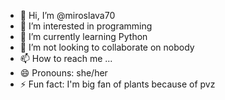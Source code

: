 - 👋 Hi, I’m @miroslava70
- 👀 I’m interested in programming
- 🌱 I’m currently learning Python
- 💞️ I’m not looking to collaborate on nobody
- 📫 How to reach me ...
- 😄 Pronouns: she/her
- ⚡ Fun fact: I'm big fan of plants because of pvz

<!---
miroslava70/miroslava70 is a ✨ special ✨ repository because its `README.md` (this file) appears on your GitHub profile.
You can click the Preview link to take a look at your changes.
--->
